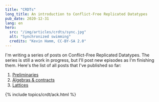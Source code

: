 ```yaml
---
title: "CRDTs"
long_title: An introduction to Conflict-Free Replicated Datatypes
pub_date: 2020-12-31
lang: en
hero:
  src: "/img/articles/crdts/sync.jpg"
  alt: "Synchronized swimming"
  credits: "Kevin Hamm, CC-BY-SA 2.0"
---
```


I'm writing a series of posts on Conflict-Free Replicated Datatypes.
The series is still a work in progress, but I'll post new episodes as I'm finishing them.
Here's the list of all posts that I've published so far:

1. [Preliminaries](/topics/crdt/01-intro)
2. [Algebras & contracts](/topics/crdt/02-contracts)
3. [Lattices](/topics/crdt/03-lattices)

{% include topics/crdt/ack.html %}
